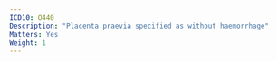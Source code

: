 ```yaml
---
ICD10: O440
Description: "Placenta praevia specified as without haemorrhage"
Matters: Yes
Weight: 1
---
```

